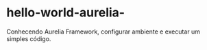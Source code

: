 # hello-world-aurelia-
Conhecendo Aurelia Framework, configurar ambiente e executar um simples código.
